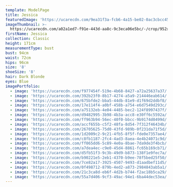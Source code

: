 ```yaml
---
template: ModelPage
title: Jessica
featuredImage: 'https://ucarecdn.com/9ea31f3a-fcb6-4a15-be02-0ac3cbcc4581/'
imageThumbnail: >-
  https://ucarecdn.com/a02a1ed7-f91e-443d-aa8c-9c3eca06e5bc/-/crop/952x1269/259,191/-/preview/
firstName: Jessica
collection: Classic
height: 171cm
measurementType: bust
bust: 94cm
waist: 72cm
hips: 96cm
size: '8'
shoeSize: '8'
hair: Dark Blonde
eyes: Blue
imagePortfolio:
  - image: 'https://ucarecdn.com/f977454f-519e-4b68-8427-a72a25637a37/'
  - image: 'https://ucarecdn.com/392b23f0-8b17-4274-a5a9-214446eab614/'
  - image: 'https://ucarecdn.com/675bfde2-bba5-44db-81e9-d1f69d2ddbf8/'
  - image: 'https://ucarecdn.com/17e114f4-a0bf-458b-a754-e6d7549d293c/'
  - image: 'https://ucarecdn.com/a75132eb-4e04-4485-bec2-124f8997437f/'
  - image: 'https://ucarecdn.com/d9482995-3b98-4b3a-acc8-e30ff6c5592a/'
  - image: 'https://ucarecdn.com/ff963b94-56ec-40f0-bbcc-9b9174d0499d/'
  - image: 'https://ucarecdn.com/accf655b-c5f2-48fa-8d54-7f312f46434b/'
  - image: 'https://ucarecdn.com/26705625-75d0-43fd-989b-0f231da71f5d/'
  - image: 'https://ucarecdn.com/1d2009c2-9c21-4fb5-8f5f-fde0e7357ae4/'
  - image: 'https://ucarecdn.com/c8fb1187-2fc4-4ad3-8aea-4e4b24071c9d/'
  - image: 'https://ucarecdn.com/ff065dd6-5c89-4e0a-8bae-7da9de3f4bcb/'
  - image: 'https://ucarecdn.com/a7dea4ec-c9e0-45d4-8861-fc65b169cb71/'
  - image: 'https://ucarecdn.com/d5fb51f3-9c3b-49d9-b873-138f1e9fec7a/'
  - image: 'https://ucarecdn.com/b90221e5-2eb1-4370-b9ee-78f5bed25f50/'
  - image: 'https://ucarecdn.com/7ce82a17-3925-4507-9493-d1aadbef11d5/'
  - image: 'https://ucarecdn.com/0f498712-879b-4ed2-a873-2984843ab5a1/'
  - image: 'https://ucarecdn.com/21c3ca8d-eb6f-4d2b-b744-f2ac18b5ca29/'
  - image: 'https://ucarecdn.com/55a7d406-9cf3-49ac-94e1-6ba44dec53ea/'
---
```


